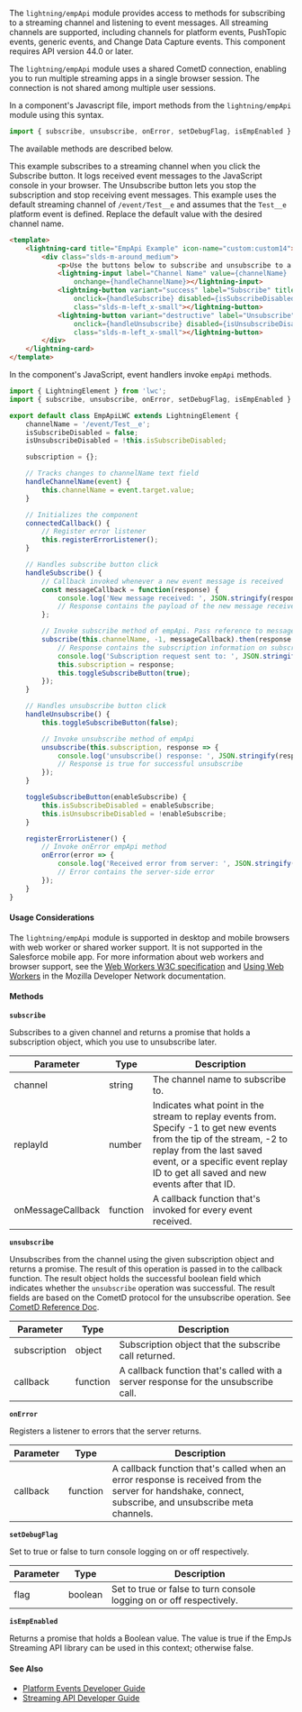The `lightning/empApi` module provides access to methods for subscribing to a streaming channel and listening to event messages. All streaming channels are supported, including channels for platform events, PushTopic events, generic events, and Change Data Capture events. This component requires API version 44.0 or later.

The `lightning/empApi` module uses a shared CometD connection, enabling you to run multiple streaming apps in a single browser session. The connection is not shared among multiple user sessions.

In a component's Javascript file, import methods from the `lightning/empApi` module using this syntax.

```javascript
import { subscribe, unsubscribe, onError, setDebugFlag, isEmpEnabled } from 'lightning/empApi';
```

The available methods are described below.

This example subscribes to a streaming channel when you click the Subscribe button. It logs received event messages to the JavaScript console in your browser. The Unsubscribe button lets you stop the subscription and stop receiving event messages. This example uses the default streaming channel of `/event/Test__e` and assumes that the `Test__e` platform event is defined. Replace the default value with the desired channel name.

```html
<template>
    <lightning-card title="EmpApi Example" icon-name="custom:custom14">
        <div class="slds-m-around_medium">
            <p>Use the buttons below to subscribe and unsubscribe to a streaming channel!</p>
            <lightning-input label="Channel Name" value={channelName}
                onchange={handleChannelName}></lightning-input>
            <lightning-button variant="success" label="Subscribe" title="Subscribe"
                onclick={handleSubscribe} disabled={isSubscribeDisabled}
                class="slds-m-left_x-small"></lightning-button>
            <lightning-button variant="destructive" label="Unsubscribe" title="Unsubscribe"
                onclick={handleUnsubscribe} disabled={isUnsubscribeDisabled}
                class="slds-m-left_x-small"></lightning-button>
        </div>
    </lightning-card>
</template>
```

In the component's JavaScript, event handlers invoke `empApi` methods.

```javascript
import { LightningElement } from 'lwc';
import { subscribe, unsubscribe, onError, setDebugFlag, isEmpEnabled } from 'lightning/empApi';

export default class EmpApiLWC extends LightningElement {
    channelName = '/event/Test__e';
    isSubscribeDisabled = false;
    isUnsubscribeDisabled = !this.isSubscribeDisabled;

    subscription = {};

    // Tracks changes to channelName text field
    handleChannelName(event) {
        this.channelName = event.target.value;
    }

    // Initializes the component
    connectedCallback() {       
        // Register error listener       
        this.registerErrorListener();      
    }

    // Handles subscribe button click
    handleSubscribe() {
        // Callback invoked whenever a new event message is received
        const messageCallback = function(response) {
            console.log('New message received: ', JSON.stringify(response));
            // Response contains the payload of the new message received
        };

        // Invoke subscribe method of empApi. Pass reference to messageCallback
        subscribe(this.channelName, -1, messageCallback).then(response => {
            // Response contains the subscription information on subscribe call
            console.log('Subscription request sent to: ', JSON.stringify(response.channel));
            this.subscription = response;
            this.toggleSubscribeButton(true);
        });
    }

    // Handles unsubscribe button click
    handleUnsubscribe() {
        this.toggleSubscribeButton(false);

        // Invoke unsubscribe method of empApi
        unsubscribe(this.subscription, response => {
            console.log('unsubscribe() response: ', JSON.stringify(response));
            // Response is true for successful unsubscribe
        });
    }

    toggleSubscribeButton(enableSubscribe) {
        this.isSubscribeDisabled = enableSubscribe;
        this.isUnsubscribeDisabled = !enableSubscribe;
    }

    registerErrorListener() {
        // Invoke onError empApi method
        onError(error => {
            console.log('Received error from server: ', JSON.stringify(error));
            // Error contains the server-side error
        });
    }
}
```

#### Usage Considerations

The `lightning/empApi` module is supported in desktop and mobile browsers with web worker or shared worker support. It is not supported in the Salesforce mobile app. For more information about web workers and browser support, see the [Web Workers W3C specification](https://www.w3.org/TR/workers/) and [Using Web Workers](https://developer.mozilla.org/en-US/docs/Web/API/Web_Workers_API/Using_web_workers) in the Mozilla Developer Network documentation.

#### Methods

**`subscribe`**

Subscribes to a given channel and returns a promise that holds a subscription object, which you use to unsubscribe later.

Parameter|Type|Description
-----|-----|----------
channel|string|The channel name to subscribe to.
replayId|number|Indicates what point in the stream to replay events from. Specify -1 to get new events from the tip of the stream, -2 to replay from the last saved event, or a specific event replay ID to get all saved and new events after that ID.
onMessageCallback|function|A callback function that's invoked for every event received.


**`unsubscribe`**

Unsubscribes from the channel using the given subscription object and returns a promise. The result of this operation is passed in to the callback function. The result object holds the successful boolean field which indicates whether the `unsubscribe` operation was successful. The result fields are based on the CometD protocol for the unsubscribe operation. See [CometD Reference Doc](https://docs.cometd.org/current3/reference/#_bayeux_meta_unsubscribe).

Parameter|Type|Description
-----|-----|----------
subscription|object|Subscription object that the subscribe call returned.
callback|function|A callback function that's called with a server response for the unsubscribe call.


**`onError`**

Registers a listener to errors that the server returns.

Parameter|Type|Description
-----|-----|----------
callback|function|A callback function that's called when an error response is received from the server for handshake, connect, subscribe, and unsubscribe meta channels.


**`setDebugFlag`**

Set to true or false to turn console logging on or off respectively.

Parameter|Type|Description
-----|-----|----------
flag|boolean|Set to true or false to turn console logging on or off respectively.


**`isEmpEnabled`**

Returns a promise that holds a Boolean value. The value is true if the EmpJs Streaming API library can be used in this context; otherwise false.

#### See Also
* [Platform Events Developer Guide](https://developer.salesforce.com/docs/atlas.en-us.platform_events.meta/platform_events/platform_events_intro.htm)
* [Streaming API Developer Guide](https://developer.salesforce.com/docs/atlas.en-us.api_streaming.meta/api_streaming/intro_stream.htm)
